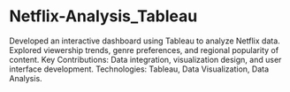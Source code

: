 # Netflix-Analysis_Tableau
Developed an interactive dashboard using Tableau to analyze Netflix data.
Explored viewership trends, genre preferences, and regional popularity of content.
Key Contributions: Data integration, visualization design, and user interface development.
Technologies: Tableau, Data Visualization, Data Analysis.
